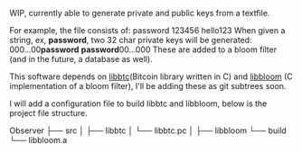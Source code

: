 WIP, currently able to generate private and public keys from a textfile.

For example, the file consists of:
    password
    123456
    hello123
When given a string, ex, **password**, two 32 char private keys will be generated: 
    000...00**password** 
    **password**00...000 
These are added to a bloom filter (and in the future, a database as well).

This software depends on [libbtc](https://github.com/libbtc/libbtc)(Bitcoin library written in C) and [libbloom](https://github.com/jvirkki/libbloom) (C implementation of a bloom filter), I'll be adding these as git subtrees soon.

I will add a configuration file to build libbtc and libbloom, below is the project file structure.

Observer
├── src
│
├── libbtc
│   └── libbtc.pc
│
├── libbloom
    └── build
        └── libbloom.a
  
